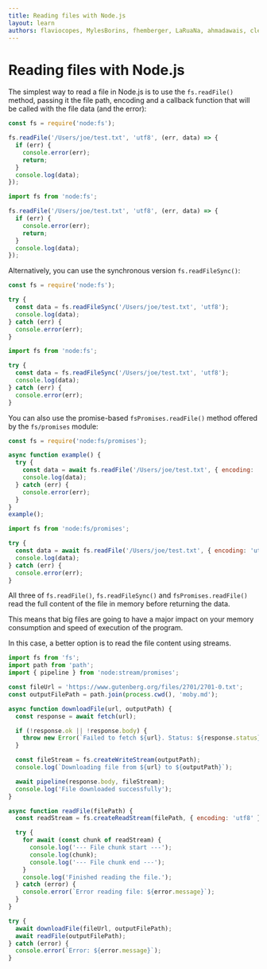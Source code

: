 ```yaml
---
title: Reading files with Node.js
layout: learn
authors: flaviocopes, MylesBorins, fhemberger, LaRuaNa, ahmadawais, clean99, benhalverson
---
```


# Reading files with Node.js

The simplest way to read a file in Node.js is to use the `fs.readFile()` method, passing it the file path, encoding and a callback function that will be called with the file data (and the error):

```cjs
const fs = require('node:fs');

fs.readFile('/Users/joe/test.txt', 'utf8', (err, data) => {
  if (err) {
    console.error(err);
    return;
  }
  console.log(data);
});
```

```mjs
import fs from 'node:fs';

fs.readFile('/Users/joe/test.txt', 'utf8', (err, data) => {
  if (err) {
    console.error(err);
    return;
  }
  console.log(data);
});
```

Alternatively, you can use the synchronous version `fs.readFileSync()`:

```cjs
const fs = require('node:fs');

try {
  const data = fs.readFileSync('/Users/joe/test.txt', 'utf8');
  console.log(data);
} catch (err) {
  console.error(err);
}
```

```mjs
import fs from 'node:fs';

try {
  const data = fs.readFileSync('/Users/joe/test.txt', 'utf8');
  console.log(data);
} catch (err) {
  console.error(err);
}
```

You can also use the promise-based `fsPromises.readFile()` method offered by the `fs/promises` module:

```cjs
const fs = require('node:fs/promises');

async function example() {
  try {
    const data = await fs.readFile('/Users/joe/test.txt', { encoding: 'utf8' });
    console.log(data);
  } catch (err) {
    console.error(err);
  }
}
example();
```

```mjs
import fs from 'node:fs/promises';

try {
  const data = await fs.readFile('/Users/joe/test.txt', { encoding: 'utf8' });
  console.log(data);
} catch (err) {
  console.error(err);
}
```

All three of `fs.readFile()`, `fs.readFileSync()` and `fsPromises.readFile()` read the full content of the file in memory before returning the data.

This means that big files are going to have a major impact on your memory consumption and speed of execution of the program.

In this case, a better option is to read the file content using streams.

```mjs
import fs from 'fs';
import path from 'path';
import { pipeline } from 'node:stream/promises';

const fileUrl = 'https://www.gutenberg.org/files/2701/2701-0.txt';
const outputFilePath = path.join(process.cwd(), 'moby.md');

async function downloadFile(url, outputPath) {
  const response = await fetch(url);

  if (!response.ok || !response.body) {
    throw new Error(`Failed to fetch ${url}. Status: ${response.status}`);
  }

  const fileStream = fs.createWriteStream(outputPath);
  console.log(`Downloading file from ${url} to ${outputPath}`);

  await pipeline(response.body, fileStream);
  console.log('File downloaded successfully');
}

async function readFile(filePath) {
  const readStream = fs.createReadStream(filePath, { encoding: 'utf8' });

  try {
    for await (const chunk of readStream) {
      console.log('--- File chunk start ---');
      console.log(chunk);
      console.log('--- File chunk end ---');
    }
    console.log('Finished reading the file.');
  } catch (error) {
    console.error(`Error reading file: ${error.message}`);
  }
}

try {
  await downloadFile(fileUrl, outputFilePath);
  await readFile(outputFilePath);
} catch (error) {
  console.error(`Error: ${error.message}`);
}
```
